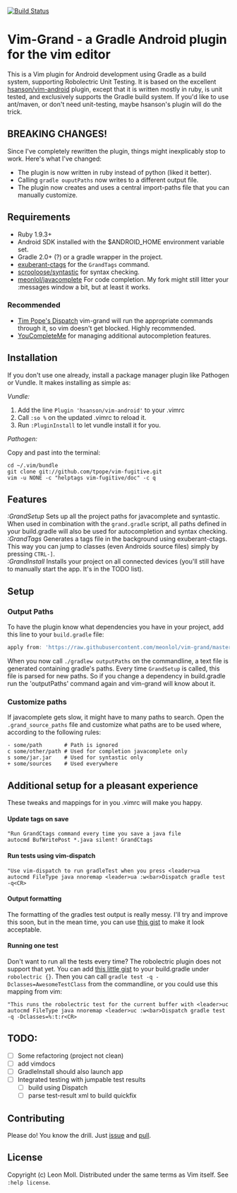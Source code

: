 [![Build Status](https://travis-ci.org/meonlol/vim-grand.svg?branch=develop)](https://travis-ci.org/meonlol/vim-grand)


Vim-Grand - a Gradle Android plugin for the vim editor
================================================================================

This is a Vim plugin for Android development using Gradle as a build system,
supporting Robolectric Unit Testing. It is based on the excellent
[hsanson/vim-android](https://github.com/hsanson/vim-android) plugin, except
that it is written mostly in ruby, is unit tested, and exclusively supports
the Gradle build system. If you'd like to use ant/maven, or don't need
unit-testing, maybe hsanson's plugin will do the trick.


BREAKING CHANGES!
--------------------------------------------------------------------------------

Since I've completely rewritten the plugin, things might inexplicably stop
to work. Here's what I've changed:

- The plugin is now written in ruby instead of python (liked it better).
- Calling `gradle ouputPaths` now writes to a different output file.
- The plugin now creates and uses a central import-paths file that you can
  manually customize.


Requirements
--------------------------------------------------------------------------------

- Ruby 1.9.3+
- Android SDK installed with the $ANDROID_HOME environment variable set.
- Gradle 2.0+ (?) or a gradle wrapper in the project.
- [exuberant-ctags](http://ctags.sourceforge.net/) for the `GrandTags` command.
- [scrooloose/syntastic](https://github.com/scrooloose/syntastic) for syntax
  checking.
- [meonlol/javacomplete](https://github.com/meonlol/javacomplete) For code
  completion. My fork might still litter your :messages window a bit, but at
  least it works.

### Recommended

- [Tim Pope's Dispatch](https://github.com/tpope/vim-dispatch) vim-grand will
  run the appropriate commands through it, so vim doesn't get blocked. Highly
  recommended.
- [YouCompleteMe](https://github.com/Valloric/YouCompleteMe) for managing
  additional autocompletion features.


Installation
--------------------------------------------------------------------------------

If you don't use one already, install a package manager plugin like Pathogen
or Vundle. It makes installing as simple as:

_Vundle:_

1. Add the line `Plugin 'hsanson/vim-android'` to your .vimrc
2. Call `:so %` on the updated .vimrc to reload it.
3. Run `:PluginInstall` to let vundle install it for you.

_Pathogen:_

Copy and past into the terminal:

    cd ~/.vim/bundle
    git clone git://github.com/tpope/vim-fugitive.git
    vim -u NONE -c "helptags vim-fugitive/doc" -c q



Features
--------------------------------------------------------------------------------

*:GrandSetup* Sets up all the project paths for javacomplete and syntastic.
When used in combination with the `grand.gradle` script, all paths defined in
your build.gradle will also be used for autocompletion and syntax checking.  
*:GrandTags* Generates a tags file in the background using exuberant-ctags.
This way you can jump to classes (even Androids source files) simply by
pressing `CTRL-]`.  
*:GrandInstall* Installs your project on all connected devices (you'll still
have to manually start the app. It's in the TODO list).


Setup
--------------------------------------------------------------------------------

### Output Paths

To have the plugin know what dependencies you have in your project, add this
line to your `build.gradle` file:

```gradle
apply from: 'https://raw.githubusercontent.com/meonlol/vim-grand/master/grand.gradle'
```

When you now call `./gradlew outputPaths` on the commandline, a text file is
generated containing gradle's paths. Every time `GrandSetup` is called, this
file is parsed for new paths. So if you change a dependency in build.gradle
run the 'outputPaths' command again and vim-grand will know about it.

### Customize paths

If javacomplete gets slow, it might have to many paths to search. Open the
`.grand_source_paths` file and customize what paths are to be used where,
according to the following rules:

    - some/path       # Path is ignored
    c some/other/path # Used for completion javacomplete only
    s some/jar.jar    # Used for syntastic only
    + some/sources    # Used everywhere


Additional setup for a pleasant experience
--------------------------------------------------------------------------------

These tweaks and mappings for in you .vimrc will make you happy.

#### Update tags on save

```VimL
"Run GrandCtags command every time you save a java file
autocmd BufWritePost *.java silent! GrandCtags
```

#### Run tests using vim-dispatch

```VimL
"Use vim-dispatch to run gradleTest when you press <leader>ua
autocmd FileType java nnoremap <leader>ua :w<bar>Dispatch gradle test -q<CR>
```

#### Output formatting

The formatting of the gradles test output is really messy. I'll try and improve
this soon, but in the mean time, you can use [this
gist](https://gist.github.com/meonlol/c5e84ca21a768fd76a7d) to make it
look acceptable.

#### Running one test

Don't want to run all the tests every time? The robolectric plugin does not
support that yet. You can add [this little
gist](https://gist.github.com/meonlol/3f222f8687073c46cd64) to your
build.gradle under `robolectric {}`. Then you can call `gradle test -q
-Dclasses=AwesomeTestClass` from the commandline, or you could use this mapping
from vim:

```VimL
"This runs the robolectric test for the current buffer with <leader>uc
autocmd FileType java nnoremap <leader>uc :w<bar>Dispatch gradle test -q -Dclasses=%:t:r<CR>
```


TODO:
--------------------------------------------------------------------------------

- [ ] Some refactoring (project not clean)
- [ ] add vimdocs
- [ ] GradleInstall should also launch app
- [ ] Integrated testing with jumpable test results
    - [ ] build using Dispatch
    - [ ] parse test-result xml to build quickfix

Contributing
--------------------------------------------------------------------------------

Please do! You know the drill. Just
[issue](https://github.com/meonlol/vim-grand/issues) and
[pull](https://github.com/meonlol/vim-grand/pulls).

License
--------------------------------------------------------------------------------

Copyright (c) Leon Moll. Distributed under the same terms as Vim itself.
See `:help license`.

